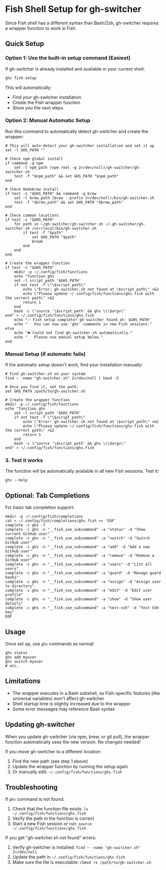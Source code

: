 # Fish Shell Setup for gh-switcher

Since Fish shell has a different syntax than Bash/Zsh, gh-switcher requires a wrapper function to work in Fish.

## Quick Setup

### Option 1: Use the built-in setup command (Easiest)

If gh-switcher is already installed and available in your current shell:

```bash
ghs fish-setup
```

This will automatically:
- Find your gh-switcher installation
- Create the Fish wrapper function
- Show you the next steps

### Option 2: Manual Automatic Setup

Run this command to automatically detect gh-switcher and create the wrapper:

```fish
# This will auto-detect your gh-switcher installation and set it up
set -l GHS_PATH ""

# Check npm global install
if command -q npm
    set -l npm_path (npm root -g 2>/dev/null)/gh-switcher/gh-switcher.sh
    test -f "$npm_path" && set GHS_PATH "$npm_path"
end

# Check Homebrew install
if test -z "$GHS_PATH" && command -q brew
    set -l brew_path (brew --prefix 2>/dev/null)/bin/gh-switcher.sh
    test -f "$brew_path" && set GHS_PATH "$brew_path"
end

# Check common locations
if test -z "$GHS_PATH"
    for path in ~/gh-switcher/gh-switcher.sh ~/.gh-switcher/gh-switcher.sh /usr/local/bin/gh-switcher.sh
        if test -f "$path"
            set GHS_PATH "$path"
            break
        end
    end
end

# Create the wrapper function
if test -n "$GHS_PATH"
    mkdir -p ~/.config/fish/functions
    echo "function ghs
    set -l script_path '$GHS_PATH'
    if not test -f \"\$script_path\"
        echo \"Error: gh-switcher.sh not found at \$script_path\" >&2
        echo \"Please update ~/.config/fish/functions/ghs.fish with the correct path\" >&2
        return 1
    end
    bash -c \"source '\$script_path' && ghs \\\$argv\"
end" > ~/.config/fish/functions/ghs.fish
    echo "✅ Fish setup complete! gh-switcher found at: $GHS_PATH"
    echo "   You can now use 'ghs' commands in new Fish sessions."
else
    echo "❌ Could not find gh-switcher.sh automatically."
    echo "   Please use manual setup below."
end
```

### Manual Setup (if automatic fails)

If the automatic setup doesn't work, find your installation manually:

```fish
# Find gh-switcher.sh on your system
find ~ -name "gh-switcher.sh" 2>/dev/null | head -5

# Once you find it, set the path:
set GHS_PATH /path/to/gh-switcher.sh

# Create the wrapper function
mkdir -p ~/.config/fish/functions
echo "function ghs
    set -l script_path '$GHS_PATH'
    if not test -f \"\$script_path\"
        echo \"Error: gh-switcher.sh not found at \$script_path\" >&2
        echo \"Please update ~/.config/fish/functions/ghs.fish with the correct path\" >&2
        return 1
    end
    bash -c \"source '\$script_path' && ghs \\\$argv\"
end" > ~/.config/fish/functions/ghs.fish
```

### 3. Test it works

The function will be automatically available in all new Fish sessions. Test it:

```fish
ghs --help
```

## Optional: Tab Completions

For basic tab completion support:

```fish
mkdir -p ~/.config/fish/completions
cat > ~/.config/fish/completions/ghs.fish << 'EOF'
complete -c ghs -f
complete -c ghs -n "__fish_use_subcommand" -a "status" -d "Show current GitHub user"
complete -c ghs -n "__fish_use_subcommand" -a "switch" -d "Switch GitHub user"
complete -c ghs -n "__fish_use_subcommand" -a "add" -d "Add a new GitHub user"
complete -c ghs -n "__fish_use_subcommand" -a "remove" -d "Remove a GitHub user"
complete -c ghs -n "__fish_use_subcommand" -a "users" -d "List all users"
complete -c ghs -n "__fish_use_subcommand" -a "guard" -d "Manage guard hooks"
complete -c ghs -n "__fish_use_subcommand" -a "assign" -d "Assign user to directory"
complete -c ghs -n "__fish_use_subcommand" -a "edit" -d "Edit user profile"
complete -c ghs -n "__fish_use_subcommand" -a "show" -d "Show user details"
complete -c ghs -n "__fish_use_subcommand" -a "test-ssh" -d "Test SSH key"
EOF
```

## Usage

Once set up, use `ghs` commands as normal:

```fish
ghs status
ghs add myuser
ghs switch myuser
# etc.
```

## Limitations

- The wrapper executes in a Bash subshell, so Fish-specific features (like universal variables) won't affect gh-switcher
- Shell startup time is slightly increased due to the wrapper
- Some error messages may reference Bash syntax

## Updating gh-switcher

When you update gh-switcher (via npm, brew, or git pull), the wrapper function automatically uses the new version. No changes needed!

If you move gh-switcher to a different location:
1. Find the new path (see step 1 above)
2. Update the wrapper function by running the setup again
3. Or manually edit: `~/.config/fish/functions/ghs.fish`


## Troubleshooting

If `ghs` command is not found:
1. Check that the function file exists: `ls ~/.config/fish/functions/ghs.fish`
2. Verify the path in the function is correct
3. Start a new Fish session or run: `source ~/.config/fish/functions/ghs.fish`

If you get "gh-switcher.sh not found" errors:
1. Verify gh-switcher is installed: `find ~ -name "gh-switcher.sh" 2>/dev/null`
2. Update the path in `~/.config/fish/functions/ghs.fish`
3. Make sure the file is executable: `chmod +x /path/to/gh-switcher.sh`